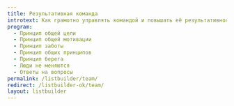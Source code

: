 ```yaml
---
title: Результативная команда
introtext: Как грамотно управлять командой и повышать её результативность?
program:
  - Принцип общей цели
  - Принцип общей мотивации
  - Принцип заботы
  - Принцип общих принципов
  - Принцип берега
  - Люди не меняются
  - Ответы на вопросы
permalink: /listbuilder/team/
redirect: /listbuilder-ok/team/
layout: listbuilder
---
```

